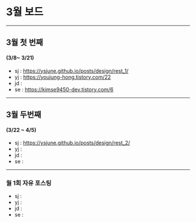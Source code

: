 # 3월 보드 

------

## 3월 첫  번째

#### (3/8~ 3/21)

- sj : https://ysjune.github.io/posts/design/rest_1/
- yj : https://youjung-hong.tistory.com/22
- jd : 
- se : https://kimse9450-dev.tistory.com/6



------

## 3월 두번째

#### (3/22 ~ 4/5)

- sj : https://ysjune.github.io/posts/design/rest_2/
- yj :
- jd : 
- se :

------

### 월 1회 자유 포스팅

- sj : 
- yj :
- jd : 
- se :
